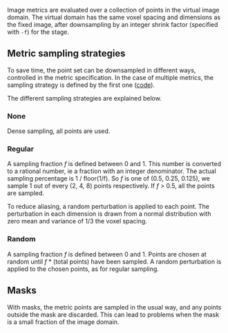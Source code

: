 Image metrics are evaluated over a collection of points in the virtual image domain. The virtual domain has the same voxel spacing and dimensions as the fixed image, after downsampling by an integer shrink factor (specified with `-f`) for the stage.

## Metric sampling strategies

To save time, the point set can be downsampled in different ways, controlled in the metric specification. In the case of multiple metrics, the sampling strategy is defined by the first one ([code](https://github.com/ANTsX/ANTs/blob/9bc1866a758c2c7b6da463566edc3cdaed65a829/Examples/itkantsRegistrationHelper.hxx#L1284-L1309)).

The different sampling strategies are explained below.


###  None

Dense sampling, all points are used.


###  Regular

A sampling fraction *f* is defined between 0 and 1. This number is converted to a rational number, ie a fraction with an integer denominator. The actual sampling percentage is 1 / floor(1/f). So *f* is one of (0.5, 0.25, 0.125), we sample 1 out of every (2, 4, 8) points respectively. If *f* > 0.5, all the points are sampled.

To reduce aliasing, a random perturbation is applied to each point. The perturbation in each dimension is drawn from a normal distribution with zero mean and variance of 1/3 the voxel spacing.


###  Random

A sampling fraction *f* is defined between 0 and 1. Points are chosen at random until _f_ * (total points) have been sampled. A random perturbation is applied to the chosen points, as for regular sampling.


## Masks

With masks, the metric points are sampled in the usual way, and any points outside the mask are discarded. This can lead to problems when the mask is a small fraction of the image domain.